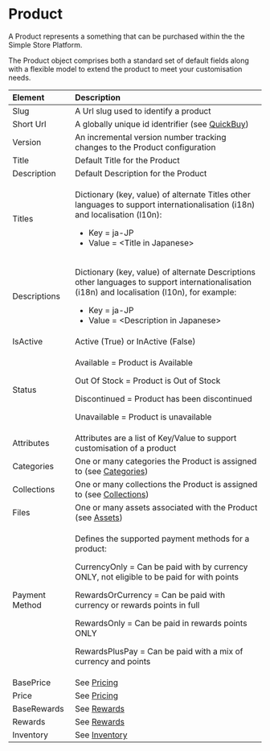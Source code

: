 # Product

A Product represents a something that can be purchased within the the Simple Store Platform.

The Product object comprises both a standard set of default fields along with a flexible model to extend the product to meet your customisation needs.

<table>
  <thead>
    <tr>
      <th style="text-align:left">Element</th>
      <th style="text-align:left">Description</th>
    </tr>
  </thead>
  <tbody>
    <tr>
      <td style="text-align:left">Slug</td>
      <td style="text-align:left">A Url slug used to identify a product</td>
    </tr>
    <tr>
      <td style="text-align:left">Short Url</td>
      <td style="text-align:left">A globally unique id identrifier (see <a href="../getting-started/quickbuy.md">QuickBuy</a>)</td>
    </tr>
    <tr>
      <td style="text-align:left">Version</td>
      <td style="text-align:left">An incremental version number tracking changes to the Product configuration</td>
    </tr>
    <tr>
      <td style="text-align:left">Title</td>
      <td style="text-align:left">Default Title for the Product</td>
    </tr>
    <tr>
      <td style="text-align:left">Description</td>
      <td style="text-align:left">Default Description for the Product</td>
    </tr>
    <tr>
      <td style="text-align:left">Titles</td>
      <td style="text-align:left">
        <p>Dictionary (key, value) of alternate Titles other languages to support
          internationalisation (i18n) and localisation (l10n):</p>
        <ul>
          <li>Key = ja-JP</li>
          <li>Value = &lt;Title in Japanese&gt;</li>
        </ul>
      </td>
    </tr>
    <tr>
      <td style="text-align:left">Descriptions</td>
      <td style="text-align:left">
        <p>Dictionary (key, value) of alternate Descriptions other languages to support
          internationalisation (i18n) and localisation (l10n), for example:</p>
        <ul>
          <li>Key = ja-JP</li>
          <li>Value = &lt;Description in Japanese&gt;</li>
        </ul>
      </td>
    </tr>
    <tr>
      <td style="text-align:left">IsActive</td>
      <td style="text-align:left">Active (True) or InActive (False)</td>
    </tr>
    <tr>
      <td style="text-align:left">Status</td>
      <td style="text-align:left">
        <p>Available = Product is Available</p>
        <p>Out Of Stock = Product is Out of Stock</p>
        <p>Discontinued = Product has been discontinued</p>
        <p>Unavailable = Product is unavailable</p>
      </td>
    </tr>
    <tr>
      <td style="text-align:left">Attributes</td>
      <td style="text-align:left">Attributes are a list of Key/Value to support customisation of a product</td>
    </tr>
    <tr>
      <td style="text-align:left">Categories</td>
      <td style="text-align:left">One or many categories the Product is assigned to (see <a href="categories.md">Categories</a>)</td>
    </tr>
    <tr>
      <td style="text-align:left">Collections</td>
      <td style="text-align:left">One or many collections the Product is assigned to (see <a href="collections.md">Collections</a>)</td>
    </tr>
    <tr>
      <td style="text-align:left">Files</td>
      <td style="text-align:left">One or many assets associated with the Product (see <a href="../assets-1/assets.md">Assets</a>)</td>
    </tr>
    <tr>
      <td style="text-align:left">Payment Method</td>
      <td style="text-align:left">
        <p>Defines the supported payment methods for a product:</p>
        <p>CurrencyOnly = Can be paid with by currency ONLY, not eligible to be paid
          for with points</p>
        <p>RewardsOrCurrency = Can be paid with currency or rewards points in full</p>
        <p>RewardsOnly = Can be paid in rewards points ONLY</p>
        <p>RewardsPlusPay = Can be paid with a mix of currency and points</p>
      </td>
    </tr>
    <tr>
      <td style="text-align:left">BasePrice</td>
      <td style="text-align:left">See <a href="pricing.md">Pricing</a>
      </td>
    </tr>
    <tr>
      <td style="text-align:left">Price</td>
      <td style="text-align:left">See <a href="pricing.md">Pricing</a>
      </td>
    </tr>
    <tr>
      <td style="text-align:left">BaseRewards</td>
      <td style="text-align:left">See <a href="rewards.md">Rewards </a>
      </td>
    </tr>
    <tr>
      <td style="text-align:left">Rewards</td>
      <td style="text-align:left">See <a href="rewards.md">Rewards </a>
      </td>
    </tr>
    <tr>
      <td style="text-align:left">Inventory</td>
      <td style="text-align:left">See <a href="inventory.md">Inventory</a>
      </td>
    </tr>
  </tbody>
</table>
